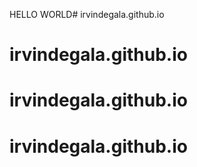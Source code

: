 HELLO WORLD# irvindegala.github.io
# irvindegala.github.io
# irvindegala.github.io
# irvindegala.github.io
